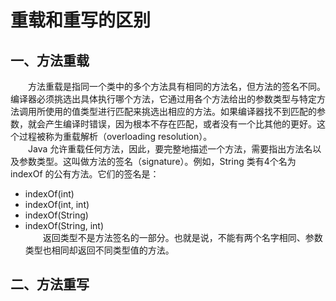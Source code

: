 # 重载和重写的区别
## 一、方法重载
&emsp;&emsp;方法重载是指同一个类中的多个方法具有相同的方法名，但方法的签名不同。编译器必须挑选出具体执行哪个方法，它通过用各个方法给出的参数类型与特定方法调用所使用的值类型进行匹配来挑选出相应的方法。如果编译器找不到匹配的参数，就会产生编译时错误，因为根本不存在匹配，或者没有一个比其他的更好。这个过程被称为重载解析（overloading resolution）。  
&emsp;&emsp;Java 允许重载任何方法，因此，要完整地描述一个方法，需要指出方法名以及参数类型。这叫做方法的签名（signature）。例如，String 类有4个名为 indexOf 的公有方法。它们的签名是：
- indexOf(int)
- indexOf(int, int)
- indexOf(String)
- indexOf(String, int)  
&emsp;&emsp;返回类型不是方法签名的一部分。也就是说，不能有两个名字相同、参数类型也相同却返回不同类型值的方法。
## 二、方法重写